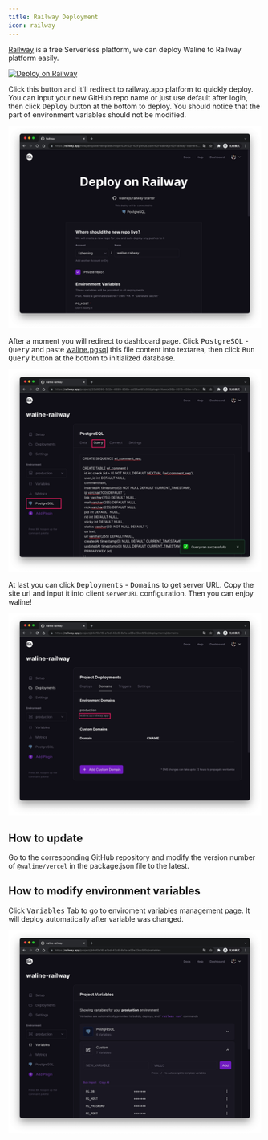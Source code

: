 ```yaml
---
title: Railway Deployment
icon: railway
---
```


[Railway](https://railway.app/) is a free Serverless platform, we can deploy Waline to Railway platform easily.

[![Deploy on Railway](https://railway.app/button.svg)](https://railway.app/new/template?template=https%3A%2F%2Fgithub.com%2Fwalinejs%2Frailway-starter&plugins=postgresql&envs=PG_HOST%2CPG_PORT%2CPG_USER%2CPG_PASSWORD%2CPG_DB%2CPG_PREFIX%2CPORT&referralCode=lizheming&PG_HOSTDefault=%24%7B%7B+PGHOST+%7D%7D&PG_HOSTDesc=Don%27t+modify+it&PG_PORTDefault=%24%7B%7B+PGPORT+%7D%7D&PG_PORTDesc=Don%27t+modify+it&PG_USERDefault=%24%7B%7B+PGUSER+%7D%7D&PG_USERDesc=Don%27t+modify+it&PG_PASSWORDDefault=%24%7B%7B+PGPASSWORD+%7D%7D&PG_PASSWORDDesc=Don%27t+modify+it&PG_DBDefault=%24%7B%7B+PGDATABASE+%7D%7D&PG_DBDesc=Don%27t+modify+it&PG_PREFIXDefault=wl_&PG_PREFIXDesc=Don%27t+modify+it&PORTDefault=3000&PORTDesc=Don%27t+modify+it)

Click this button and it'll redirect to railway.app platform to quickly deploy. You can input your new GitHub repo name or just use default after login, then click <kbd>Deploy</kbd> button at the bottom to deploy. You should notice that the part of environment variables should not be modified.

![](../../../assets/railway-1.jpg)

After a moment you will redirect to dashboard page. Click <kbd>PostgreSQL</kbd> - <kbd>Query</kbd> and paste [waline.pgsql](https://github.com/walinejs/waline/blob/main/assets/waline.pgsql) this file content into textarea, then click <kbd>Run Query</kbd> button at the bottom to initialized database.

![](../../../assets/railway-2.jpg)

At last you can click <kbd>Deployments</kbd> - <kbd>Domains</kbd> to get server URL. Copy the site url and input it into client `serverURL` configuration. Then you can enjoy waline!

![](../../../assets/railway-3.jpg)

## How to update

Go to the corresponding GitHub repository and modify the version number of `@waline/vercel` in the package.json file to the latest.

## How to modify environment variables

Click <kbd>Variables</kbd> Tab to go to enviroment variables management page. It will deploy automatically after variable was changed.

![](../../../assets/railway-4.jpg)
